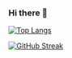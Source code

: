 ### Hi there 👋

<!--
**mccaune/mccaune** is a ✨ _special_ ✨ repository because its `README.md` (this file) appears on your GitHub profile.

Here are some ideas to get you started:

- 🔭 I’m currently working on ...
- 🌱 I’m currently learning ...
- 👯 I’m looking to collaborate on ...
- 🤔 I’m looking for help with ...
- 💬 Ask me about ...
- 📫 How to reach me: ...
- 😄 Pronouns: ...
- ⚡ Fun fact: ...
-->

[![Top Langs](https://github-readme-stats.vercel.app/api/top-langs/?username=mccaune&layout=compact&show_icons=true&theme=gotham)](https://github.com/mccaune/github-readme-stats)

[![GitHub Streak](https://github-readme-streak-stats.herokuapp.com?user=mccaune&theme=gotham&date_format=M%20j%5B%2C%20Y%5D)](https://git.io/streak-stats)
